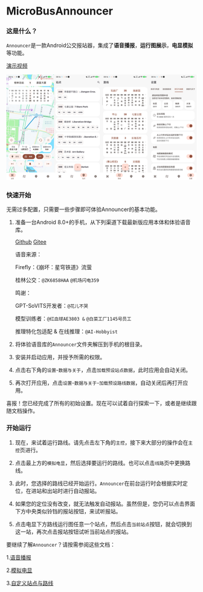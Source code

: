 # MicroBusAnnouncer

### 这是什么？

`Announcer`是一款Android公交报站器，集成了<b>语音播报</b>，<b>运行图展示</b>，<b>电显模拟</b>等功能。

[演示视频](https://bilibili.com)

![UI预览](readme/img/uiPreview.jpg)

### 快速开始

无需过多配置，只需要一些步骤即可体验Announcer的基本功能。

1. 准备一台Android 8.0+的手机，从下列渠道下载最新版应用本体和体验语音库。

   [Github](https://github.com/Shiyue0x0/MicroBusAnnouncer/releases)
   [Gitee](https://gitee.com/shiyue0x0/micro-bus-announcer/releases)

   语音来源：

   Firefly：《崩坏：星穹铁道》流萤

   桂林公交：`@ZK6858HAA` `@机场闪电359`

   鸣谢：

   GPT-SoVITS开发者：`@花儿不哭`

   模型训练者：`@红血球AE3803 &` `@白菜工厂1145号员工`

   推理特化包适配 & 在线推理：`@AI-Hobbyist`

2. 将体验语音库的`Announcer`文件夹解压到手机的根目录。

3. 安装并启动应用，并授予所需的权限。

4. 点击右下角的`设置`-`数据与关于`，点击`加载预设站点数据`，此时应用会自动关闭。

5. 再次打开应用，点击`设置`-`数据与关于`-`加载预设路线数据`，自动关闭后再打开应用。

喜报！您已经完成了所有的初始设置。现在可以试着自行探索一下，或者是继续跟随文档操作。

### 开始运行

1. 现在，来试着运行路线。请先点击左下角的`主控`，接下来大部分的操作会在`主控`页进行。

2. 点击最上方的`模拟电显`，然后选择要运行的路线。也可以点击`线路`页中更换路线。

3. 此时，您选择的路线已经开始运行。`Announcer`在前台运行时会根据实时定位，在进站和出站时进行自动报站。

4. 如果您的定位没有改变，就无法触发自动报站。虽然但是，您仍可以点击界面下方中央类似铃铛的报站按钮，来试听报站。

5. 点击电显下方路线运行图任意一个站点，然后点击`当前站点`按钮，就会切换到这一站，再次点击报站按钮试听当前站点的报站。

要继续了解`Announcer`？请按需参阅这些文档：

1.[语音播报](readme/语音播报.md)

2.[模拟电显](readme/模拟电显.md)

3.[自定义站点与路线](readme/自定义站点与路线.md)

